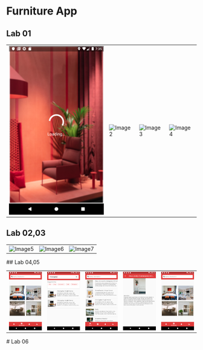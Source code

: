 # Furniture App
## Lab 01
<table border="0">
<tr>
<td>
<img alt="Image1" src="screeshoots/Picture1.png">
</td>
<td>
<img alt="Image2" src="https://user-images.githubusercontent.com/61627936/94230656-a6c82580-ff2c-11ea-951f-4b38ec619fcd.png">
</td>
<td>
<img alt="Image3" src="https://user-images.githubusercontent.com/61627936/94230660-a760bc00-ff2c-11ea-8c0f-6d612a3cbfe9.png">
</td>
<td>
<img alt="Image4" src="https://user-images.githubusercontent.com/61627936/94230661-a7f95280-ff2c-11ea-8747-ec7c0e54f8ec.png">
</td>
</tr>
</table>

## Lab 02,03
<table border="0">
<tr>
<td>
<img alt="Image5" src="https://user-images.githubusercontent.com/61627936/94231082-7f258d00-ff2d-11ea-9b73-217d7c03164f.png">
</td>
<td>
<img alt="Image6" src="https://user-images.githubusercontent.com/61627936/94231088-82b91400-ff2d-11ea-823c-1a198c0d96a1.png">
</td>
<td>
<img alt="Image7" src="https://user-images.githubusercontent.com/61627936/94231089-83ea4100-ff2d-11ea-88b3-5e7d64179807.png">
</td>
</tr>
</table>
## Lab 04,05
<table border="0">
<tr>
<td>
<img alt="Image8" src="screeshoots/Picture8.png">
</td>
<td>
<img alt="Image9" src="screeshoots/Picture9.png">
</td>
<td>
<img alt="Image10" src="screeshoots/Picture10.png">
</td>
<td>
<img alt="Image11" src="screeshoots/Picture11.png">
</td>
<td>
<img alt="Image12" src="screeshoots/Picture12.png">
</td>
</tr>
</table>  
# Lab 06

